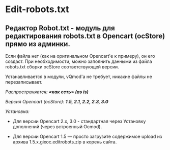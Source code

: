 # Edit-robots.txt


## Редактор Robot.txt - модуль для редактирования robots.txt в Opencart (ocStore) прямо из админки.



Если файла нет (как на оригинальном Opencart'е к примеру), он его создаст. При необходимости,  можно заполнить данными из файла robots.txt сборки ocStore соответствующей версии.

Устанавливается в модули, vQmod'а не требует, никакие файлы не перезаписывает.


 

*Распространяется:* ***«как есть» (as is)*** 

*Версия Opencart (ocStore):* ***1.5, 2.1, 2.2, 2.3, 3.0***

*Установка:*

- Для версии Opencart 2.x, 3.0 - стандартная через Установку дополнений (через встроенный Ocmod). 

- Для версии Opencart 1.5 — просто загрузите содержимое upload из архива 1.5.x.gixoc.editrobots.zip в корень сайта.
